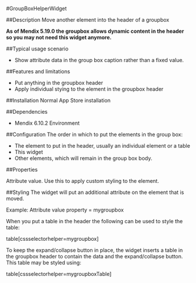 #GroupBoxHelperWidget

##Description
Move another element into the header of a groupbox

**As of Mendix 5.19.0 the groupbox allows dynamic content in the header so you may not need this widget anymore.**

##Typical usage scenario
- Show attribute data in the group box caption rather than a fixed value.

##Features and limitations
- Put anything in the groupbox header
- Apply individual stying to the element in the groupbox header
 
##Installation
Normal App Store installation

##Dependencies
- Mendix 6.10.2 Environment
 
##Configuration
The order in which to put the elements in the group box:

- The element to put in the header, usually an individual element or a table 
- This widget
- Other elements, which will remain in the group box body.

##Properties

Attribute value. Use this to apply custom styling to the element.
 
##Styling
The widget will put an additional attribute on the element that is moved.

Example: Attribute value property = mygroupbox

When you put a table in the header the following can be used to style the table:

table[cssselectorhelper=mygroupbox]

 
To keep the expand/collapse button in place, the widget inserts a table in the groupbox header to contain the data and the expand/collapse button. This table may be styled using:

table[cssselectorhelper=mygroupboxTable]

 